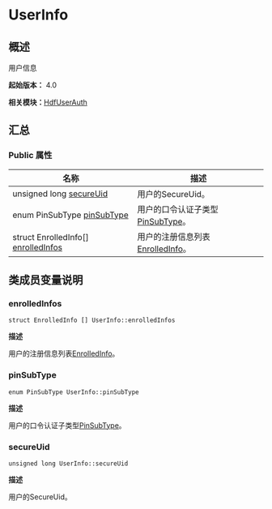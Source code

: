 # UserInfo


## 概述

用户信息

**起始版本：** 4.0

**相关模块：**[HdfUserAuth](_hdf_user_auth_v11.md)


## 汇总


### Public 属性

| 名称 | 描述 | 
| -------- | -------- |
| unsigned long [secureUid](#secureuid) | 用户的SecureUid。 | 
| enum PinSubType [pinSubType](#pinsubtype) | 用户的口令认证子类型[PinSubType](_hdf_user_auth_v10.md#pinsubtype)。 | 
| struct EnrolledInfo[] [enrolledInfos](#enrolledinfos) | 用户的注册信息列表[EnrolledInfo](_enrolled_info_v10.md)。 | 


## 类成员变量说明


### enrolledInfos

```
struct EnrolledInfo [] UserInfo::enrolledInfos
```

**描述**


用户的注册信息列表[EnrolledInfo](_enrolled_info_v10.md)。


### pinSubType

```
enum PinSubType UserInfo::pinSubType
```

**描述**


用户的口令认证子类型[PinSubType](_hdf_user_auth_v10.md#pinsubtype)。


### secureUid

```
unsigned long UserInfo::secureUid
```

**描述**


用户的SecureUid。
